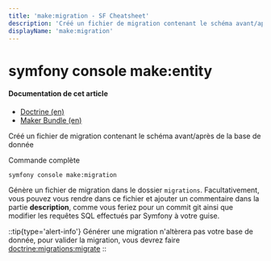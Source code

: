 ```yaml
---
title: 'make:migration - SF Cheatsheet'
description: 'Créé un fichier de migration contenant le schéma avant/après de la base de donnée'
displayName: 'make:migration'
---
```


# symfony console make:entity
#### **Documentation de cet article**
- [Doctrine (en)](https://symfony.com/doc/current/doctrine.html)
- [Maker Bundle (en)](https://symfony.com/bundles/SymfonyMakerBundle/current/index.html)

Créé un fichier de migration contenant le schéma avant/après de la base de donnée

Commande complète
```shell
symfony console make:migration
```

Génère un fichier de migration dans le dossier `migrations`. Facultativement, vous pouvez vous rendre dans ce fichier et ajouter un commentaire dans la partie **description**, comme vous feriez pour un commit git ainsi que modifier les requêtes SQL effectués par Symfony à votre guise.

::tip{type='alert-info'}
Générer une migration n'altèrera pas votre base de donnée, pour valider la migration, vous devrez faire [doctrine:migrations:migrate](/codex/console/doctrine-migrations-migrate)
::